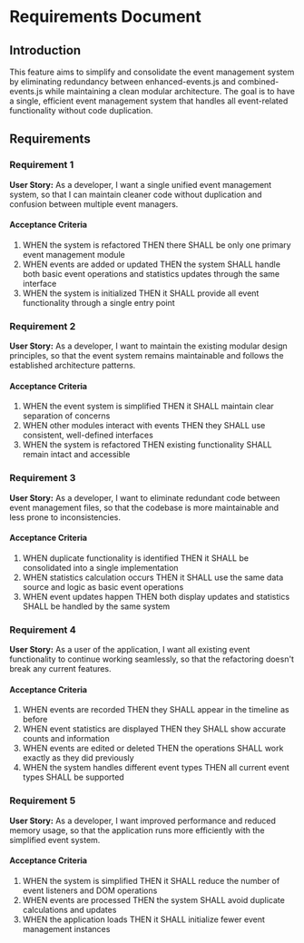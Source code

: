 # Requirements Document

## Introduction

This feature aims to simplify and consolidate the event management system by eliminating redundancy between enhanced-events.js and combined-events.js while maintaining a clean modular architecture. The goal is to have a single, efficient event management system that handles all event-related functionality without code duplication.

## Requirements

### Requirement 1

**User Story:** As a developer, I want a single unified event management system, so that I can maintain cleaner code without duplication and confusion between multiple event managers.

#### Acceptance Criteria

1. WHEN the system is refactored THEN there SHALL be only one primary event management module
2. WHEN events are added or updated THEN the system SHALL handle both basic event operations and statistics updates through the same interface
3. WHEN the system is initialized THEN it SHALL provide all event functionality through a single entry point

### Requirement 2

**User Story:** As a developer, I want to maintain the existing modular design principles, so that the event system remains maintainable and follows the established architecture patterns.

#### Acceptance Criteria

1. WHEN the event system is simplified THEN it SHALL maintain clear separation of concerns
2. WHEN other modules interact with events THEN they SHALL use consistent, well-defined interfaces
3. WHEN the system is refactored THEN existing functionality SHALL remain intact and accessible

### Requirement 3

**User Story:** As a developer, I want to eliminate redundant code between event management files, so that the codebase is more maintainable and less prone to inconsistencies.

#### Acceptance Criteria

1. WHEN duplicate functionality is identified THEN it SHALL be consolidated into a single implementation
2. WHEN statistics calculation occurs THEN it SHALL use the same data source and logic as basic event operations
3. WHEN event updates happen THEN both display updates and statistics SHALL be handled by the same system

### Requirement 4

**User Story:** As a user of the application, I want all existing event functionality to continue working seamlessly, so that the refactoring doesn't break any current features.

#### Acceptance Criteria

1. WHEN events are recorded THEN they SHALL appear in the timeline as before
2. WHEN event statistics are displayed THEN they SHALL show accurate counts and information
3. WHEN events are edited or deleted THEN the operations SHALL work exactly as they did previously
4. WHEN the system handles different event types THEN all current event types SHALL be supported

### Requirement 5

**User Story:** As a developer, I want improved performance and reduced memory usage, so that the application runs more efficiently with the simplified event system.

#### Acceptance Criteria

1. WHEN the system is simplified THEN it SHALL reduce the number of event listeners and DOM operations
2. WHEN events are processed THEN the system SHALL avoid duplicate calculations and updates
3. WHEN the application loads THEN it SHALL initialize fewer event management instances